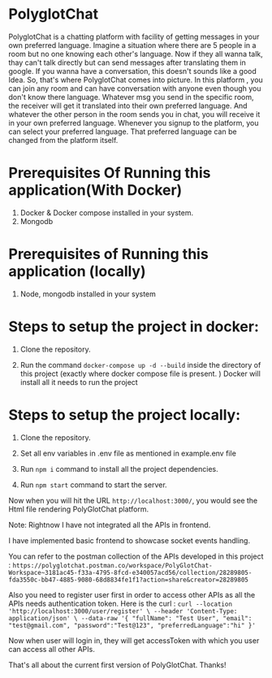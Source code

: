 # PolyglotChat

PolyglotChat is a chatting platform with facility of getting messages in your own preferred language.
Imagine a situation where there are 5 people in a room but no one knowing each other's language.
Now if they all wanna talk, thay can't talk directly but can send messages after translating them in google.
If you wanna have a conversation, this doesn't sounds like a good Idea.
So, that's where PolyglotChat comes into picture.
In this platform , you can join any room and can have conversation with anyone even though you don't know there language.
Whatever msg you send in the specific room, the receiver will get it translated into their own preferred language.
And whatever the other person in the room sends you in chat, you will receive it in your own preferred language.
Whenever you signup to the platform, you can select your preferred language.
That preferred language can be changed from the platform itself.

# Prerequisites Of Running this application(With Docker)

1. Docker & Docker compose installed in your system.
2. Mongodb

# Prerequisites of Running this application (locally)

1. Node, mongodb installed in your system

# Steps to setup the project in docker:

1. Clone the repository.

2. Run the command `docker-compose up -d --build` inside the directory of this project (exactly where docker compose file is present. )
   Docker will install all it needs to run the project

# Steps to setup the project locally:

1. Clone the repository.

2. Set all env variables in .env file as mentioned in example.env file

3. Run `npm i` command to install all the project dependencies.

4. Run `npm start` command to start the server.

Now when you will hit the URL `http://localhost:3000/`, you would see the Html file rendering PolyGlotChat platform.

Note: Rightnow I have not integrated all the APIs in frontend.

I have implemented basic frontend to showcase socket events handling.

You can refer to the postman collection of the APIs developed in this project : `https://polyglotchat.postman.co/workspace/PolyGlotChat-Workspace~3181ac45-f33a-4795-8fcd-e340057acd56/collection/28289805-fda3550c-bb47-4885-9080-68d8834fe1f1?action=share&creator=28289805`

Also you need to register user first in order to access other APIs as all the APIs needs authentication token.
Here is the curl : `curl --location 'http://localhost:3000/user/register' \
--header 'Content-Type: application/json' \
--data-raw '{
    "fullName": "Test User",
    "email": "test@gmail.com",
    "password":"Test@123",
    "preferredLanguage":"hi"
}'`

Now when user will login in, they will get accessToken with which you user can access all other APIs.

That's all about the current first version of PolyGlotChat. Thanks!
